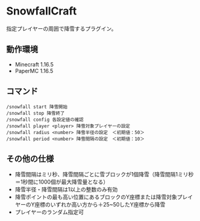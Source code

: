 # SnowfallCraft

指定プレイヤーの周囲で降雪するプラグイン。

## 動作環境

- Minecraft 1.16.5
- PaperMC 1.16.5

## コマンド

    /snowfall start 降雪開始
    /snowfall stop 降雪終了
    /snowfall config 各設定値の確認
    /snowfall player <player> 降雪対象プレイヤーの設定
    /snowfall radius <number> 降雪半径の設定　＜初期値：50＞
    /snowfall period <number> 降雪間隔の設定　＜初期値：10＞

## その他の仕様

- 降雪間隔はミリ秒、降雪間隔ごとに雪ブロックが1個降雪（降雪間隔1ミリ秒＝1秒間に1000個が最大降雪量となる）
- 降雪半径・降雪間隔は1以上の整数のみ有効
- 降雪ポイントの最も高い位置にあるブロックのY座標または降雪対象プレイヤーのY座標のいずれか高い方から＋25~50したY座標から降雪
- プレイヤーのランダム指定可